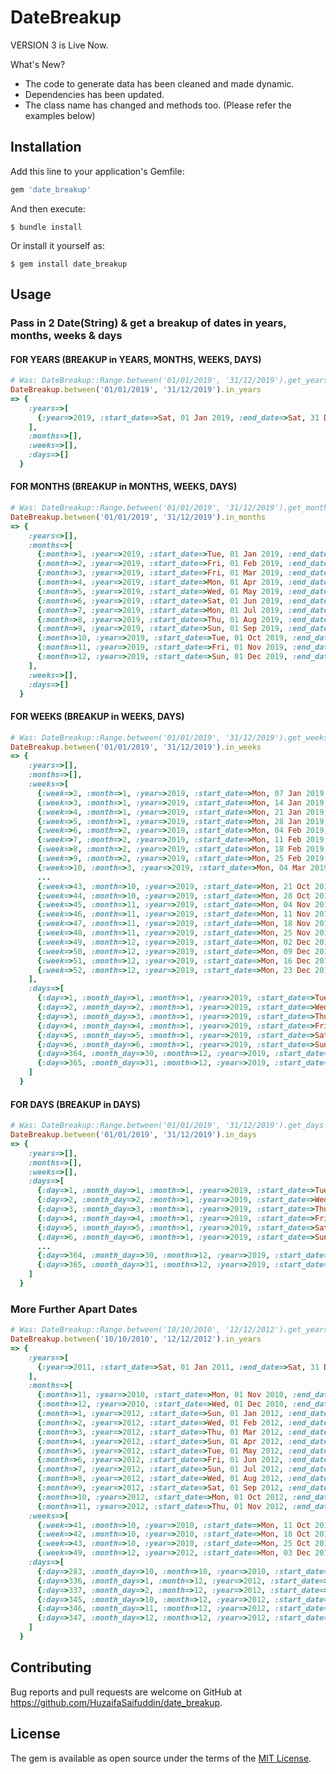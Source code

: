 # DateBreakup
VERSION 3 is Live Now.

What's New?
- The code to generate data has been cleaned and made dynamic.
- Dependencies has been updated.
- The class name has changed and methods too. (Please refer the examples below)

## Installation

Add this line to your application's Gemfile:

```ruby
gem 'date_breakup'
```

And then execute:

    $ bundle install

Or install it yourself as:

    $ gem install date_breakup

## Usage

### Pass in 2 Date(String) & get a breakup of dates in years, months, weeks & days

#### FOR YEARS (BREAKUP in YEARS, MONTHS, WEEKS, DAYS)
```ruby
# Was: DateBreakup::Range.between('01/01/2019', '31/12/2019').get_years
DateBreakup.between('01/01/2019', '31/12/2019').in_years
=> {
    :years=>[
      {:year=>2019, :start_date=>Sat, 01 Jan 2019, :end_date=>Sat, 31 Dec 2019}
    ],
    :months=>[],
    :weeks=>[],
    :days=>[]
  }
```

#### FOR MONTHS (BREAKUP in MONTHS, WEEKS, DAYS)
```ruby
# Was: DateBreakup::Range.between('01/01/2019', '31/12/2019').get_months
DateBreakup.between('01/01/2019', '31/12/2019').in_months
=> {
    :years=>[],
    :months=>[
      {:month=>1, :year=>2019, :start_date=>Tue, 01 Jan 2019, :end_date=>Thu, 31 Jan 2019},
      {:month=>2, :year=>2019, :start_date=>Fri, 01 Feb 2019, :end_date=>Thu, 28 Feb 2019},
      {:month=>3, :year=>2019, :start_date=>Fri, 01 Mar 2019, :end_date=>Sun, 31 Mar 2019},
      {:month=>4, :year=>2019, :start_date=>Mon, 01 Apr 2019, :end_date=>Tue, 30 Apr 2019},
      {:month=>5, :year=>2019, :start_date=>Wed, 01 May 2019, :end_date=>Fri, 31 May 2019},
      {:month=>6, :year=>2019, :start_date=>Sat, 01 Jun 2019, :end_date=>Sun, 30 Jun 2019},
      {:month=>7, :year=>2019, :start_date=>Mon, 01 Jul 2019, :end_date=>Wed, 31 Jul 2019},
      {:month=>8, :year=>2019, :start_date=>Thu, 01 Aug 2019, :end_date=>Sat, 31 Aug 2019},
      {:month=>9, :year=>2019, :start_date=>Sun, 01 Sep 2019, :end_date=>Mon, 30 Sep 2019},
      {:month=>10, :year=>2019, :start_date=>Tue, 01 Oct 2019, :end_date=>Thu, 31 Oct 2019},
      {:month=>11, :year=>2019, :start_date=>Fri, 01 Nov 2019, :end_date=>Sat, 30 Nov 2019},
      {:month=>12, :year=>2019, :start_date=>Sun, 01 Dec 2019, :end_date=>Tue, 31 Dec 2019}
    ],
    :weeks=>[],
    :days=>[]
  }
```
#### FOR WEEKS (BREAKUP in WEEKS, DAYS)
```ruby
# Was: DateBreakup::Range.between('01/01/2019', '31/12/2019').get_weeks
DateBreakup.between('01/01/2019', '31/12/2019').in_weeks
=> {
    :years=>[],
    :months=>[],
    :weeks=>[
      {:week=>2, :month=>1, :year=>2019, :start_date=>Mon, 07 Jan 2019, :end_date=>Sun, 13 Jan 2019},
      {:week=>3, :month=>1, :year=>2019, :start_date=>Mon, 14 Jan 2019, :end_date=>Sun, 20 Jan 2019},
      {:week=>4, :month=>1, :year=>2019, :start_date=>Mon, 21 Jan 2019, :end_date=>Sun, 27 Jan 2019},
      {:week=>5, :month=>1, :year=>2019, :start_date=>Mon, 28 Jan 2019, :end_date=>Sun, 03 Feb 2019},
      {:week=>6, :month=>2, :year=>2019, :start_date=>Mon, 04 Feb 2019, :end_date=>Sun, 10 Feb 2019},
      {:week=>7, :month=>2, :year=>2019, :start_date=>Mon, 11 Feb 2019, :end_date=>Sun, 17 Feb 2019},
      {:week=>8, :month=>2, :year=>2019, :start_date=>Mon, 18 Feb 2019, :end_date=>Sun, 24 Feb 2019},
      {:week=>9, :month=>2, :year=>2019, :start_date=>Mon, 25 Feb 2019, :end_date=>Sun, 03 Mar 2019},
      {:week=>10, :month=>3, :year=>2019, :start_date=>Mon, 04 Mar 2019, :end_date=>Sun, 10 Mar 2019},
      ...
      {:week=>43, :month=>10, :year=>2019, :start_date=>Mon, 21 Oct 2019, :end_date=>Sun, 27 Oct 2019},
      {:week=>44, :month=>10, :year=>2019, :start_date=>Mon, 28 Oct 2019, :end_date=>Sun, 03 Nov 2019},
      {:week=>45, :month=>11, :year=>2019, :start_date=>Mon, 04 Nov 2019, :end_date=>Sun, 10 Nov 2019},
      {:week=>46, :month=>11, :year=>2019, :start_date=>Mon, 11 Nov 2019, :end_date=>Sun, 17 Nov 2019},
      {:week=>47, :month=>11, :year=>2019, :start_date=>Mon, 18 Nov 2019, :end_date=>Sun, 24 Nov 2019},
      {:week=>48, :month=>11, :year=>2019, :start_date=>Mon, 25 Nov 2019, :end_date=>Sun, 01 Dec 2019},
      {:week=>49, :month=>12, :year=>2019, :start_date=>Mon, 02 Dec 2019, :end_date=>Sun, 08 Dec 2019},
      {:week=>50, :month=>12, :year=>2019, :start_date=>Mon, 09 Dec 2019, :end_date=>Sun, 15 Dec 2019},
      {:week=>51, :month=>12, :year=>2019, :start_date=>Mon, 16 Dec 2019, :end_date=>Sun, 22 Dec 2019},
      {:week=>52, :month=>12, :year=>2019, :start_date=>Mon, 23 Dec 2019, :end_date=>Sun, 29 Dec 2019}
    ],
    :days=>[
      {:day=>1, :month_day=>1, :month=>1, :year=>2019, :start_date=>Tue, 01 Jan 2019, :end_date=>Tue, 01 Jan 2019},
      {:day=>2, :month_day=>2, :month=>1, :year=>2019, :start_date=>Wed, 02 Jan 2019, :end_date=>Wed, 02 Jan 2019},
      {:day=>3, :month_day=>3, :month=>1, :year=>2019, :start_date=>Thu, 03 Jan 2019, :end_date=>Thu, 03 Jan 2019},
      {:day=>4, :month_day=>4, :month=>1, :year=>2019, :start_date=>Fri, 04 Jan 2019, :end_date=>Fri, 04 Jan 2019},
      {:day=>5, :month_day=>5, :month=>1, :year=>2019, :start_date=>Sat, 05 Jan 2019, :end_date=>Sat, 05 Jan 2019},
      {:day=>6, :month_day=>6, :month=>1, :year=>2019, :start_date=>Sun, 06 Jan 2019, :end_date=>Sun, 06 Jan 2019},
      {:day=>364, :month_day=>30, :month=>12, :year=>2019, :start_date=>Mon, 30 Dec 2019, :end_date=>Mon, 30 Dec 2019},
      {:day=>365, :month_day=>31, :month=>12, :year=>2019, :start_date=>Tue, 31 Dec 2019, :end_date=>Tue, 31 Dec 2019}
    ]
  }
```
#### FOR DAYS (BREAKUP in DAYS)
```ruby
# Was: DateBreakup::Range.between('01/01/2019', '31/12/2019').get_days
DateBreakup.between('01/01/2019', '31/12/2019').in_days
=> {
    :years=>[],
    :months=>[],
    :weeks=>[],
    :days=>[
      {:day=>1, :month_day=>1, :month=>1, :year=>2019, :start_date=>Tue, 01 Jan 2019, :end_date=>Tue, 01 Jan 2019},
      {:day=>2, :month_day=>2, :month=>1, :year=>2019, :start_date=>Wed, 02 Jan 2019, :end_date=>Wed, 02 Jan 2019},
      {:day=>3, :month_day=>3, :month=>1, :year=>2019, :start_date=>Thu, 03 Jan 2019, :end_date=>Thu, 03 Jan 2019},
      {:day=>4, :month_day=>4, :month=>1, :year=>2019, :start_date=>Fri, 04 Jan 2019, :end_date=>Fri, 04 Jan 2019},
      {:day=>5, :month_day=>5, :month=>1, :year=>2019, :start_date=>Sat, 05 Jan 2019, :end_date=>Sat, 05 Jan 2019},
      {:day=>6, :month_day=>6, :month=>1, :year=>2019, :start_date=>Sun, 06 Jan 2019, :end_date=>Sun, 06 Jan 2019},
      ...
      {:day=>364, :month_day=>30, :month=>12, :year=>2019, :start_date=>Mon, 30 Dec 2019, :end_date=>Mon, 30 Dec 2019},
      {:day=>365, :month_day=>31, :month=>12, :year=>2019, :start_date=>Tue, 31 Dec 2019, :end_date=>Tue, 31 Dec 2019}
    ]
  }
```

### More Further Apart Dates

```ruby
# Was: DateBreakup::Range.between('10/10/2010', '12/12/2012').get_years
DateBreakup.between('10/10/2010', '12/12/2012').in_years
=> {
    :years=>[
      {:year=>2011, :start_date=>Sat, 01 Jan 2011, :end_date=>Sat, 31 Dec 2011}
    ],
    :months=>[
      {:month=>11, :year=>2010, :start_date=>Mon, 01 Nov 2010, :end_date=>Tue, 30 Nov 2010},
      {:month=>12, :year=>2010, :start_date=>Wed, 01 Dec 2010, :end_date=>Fri, 31 Dec 2010},
      {:month=>1, :year=>2012, :start_date=>Sun, 01 Jan 2012, :end_date=>Tue, 31 Jan 2012},
      {:month=>2, :year=>2012, :start_date=>Wed, 01 Feb 2012, :end_date=>Wed, 29 Feb 2012},
      {:month=>3, :year=>2012, :start_date=>Thu, 01 Mar 2012, :end_date=>Sat, 31 Mar 2012},
      {:month=>4, :year=>2012, :start_date=>Sun, 01 Apr 2012, :end_date=>Mon, 30 Apr 2012},
      {:month=>5, :year=>2012, :start_date=>Tue, 01 May 2012, :end_date=>Thu, 31 May 2012},
      {:month=>6, :year=>2012, :start_date=>Fri, 01 Jun 2012, :end_date=>Sat, 30 Jun 2012},
      {:month=>7, :year=>2012, :start_date=>Sun, 01 Jul 2012, :end_date=>Tue, 31 Jul 2012},
      {:month=>8, :year=>2012, :start_date=>Wed, 01 Aug 2012, :end_date=>Fri, 31 Aug 2012},
      {:month=>9, :year=>2012, :start_date=>Sat, 01 Sep 2012, :end_date=>Sun, 30 Sep 2012},
      {:month=>10, :year=>2012, :start_date=>Mon, 01 Oct 2012, :end_date=>Wed, 31 Oct 2012},
      {:month=>11, :year=>2012, :start_date=>Thu, 01 Nov 2012, :end_date=>Fri, 30 Nov 2012}],
    :weeks=>[
      {:week=>41, :month=>10, :year=>2010, :start_date=>Mon, 11 Oct 2010, :end_date=>Sun, 17 Oct 2010},
      {:week=>42, :month=>10, :year=>2010, :start_date=>Mon, 18 Oct 2010, :end_date=>Sun, 24 Oct 2010},
      {:week=>43, :month=>10, :year=>2010, :start_date=>Mon, 25 Oct 2010, :end_date=>Sun, 31 Oct 2010},
      {:week=>49, :month=>12, :year=>2012, :start_date=>Mon, 03 Dec 2012, :end_date=>Sun, 09 Dec 2012}],
    :days=>[
      {:day=>283, :month_day=>10, :month=>10, :year=>2010, :start_date=>Sun, 10 Oct 2010, :end_date=>Sun, 10 Oct 2010},
      {:day=>336, :month_day=>1, :month=>12, :year=>2012, :start_date=>Sat, 01 Dec 2012, :end_date=>Sat, 01 Dec 2012},
      {:day=>337, :month_day=>2, :month=>12, :year=>2012, :start_date=>Sun, 02 Dec 2012, :end_date=>Sun, 02 Dec 2012},
      {:day=>345, :month_day=>10, :month=>12, :year=>2012, :start_date=>Mon, 10 Dec 2012, :end_date=>Mon, 10 Dec 2012},
      {:day=>346, :month_day=>11, :month=>12, :year=>2012, :start_date=>Tue, 11 Dec 2012, :end_date=>Tue, 11 Dec 2012},
      {:day=>347, :month_day=>12, :month=>12, :year=>2012, :start_date=>Wed, 12 Dec 2012, :end_date=>Wed, 12 Dec 2012}
    ]
  }
```

<!-- ## Development

After checking out the repo, run `bin/setup` to install dependencies. Then, run `rake spec` to run the tests. You can also run `bin/console` for an interactive prompt that will allow you to experiment.

To install this gem onto your local machine, run `bundle exec rake install`. To release a new version, update the version number in `version.rb`, and then run `bundle exec rake release`, which will create a git tag for the version, push git commits and tags, and push the `.gem` file to [rubygems.org](https://rubygems.org). -->

## Contributing

Bug reports and pull requests are welcome on GitHub at https://github.com/HuzaifaSaifuddin/date_breakup.

## License

The gem is available as open source under the terms of the [MIT License](https://opensource.org/licenses/MIT).
